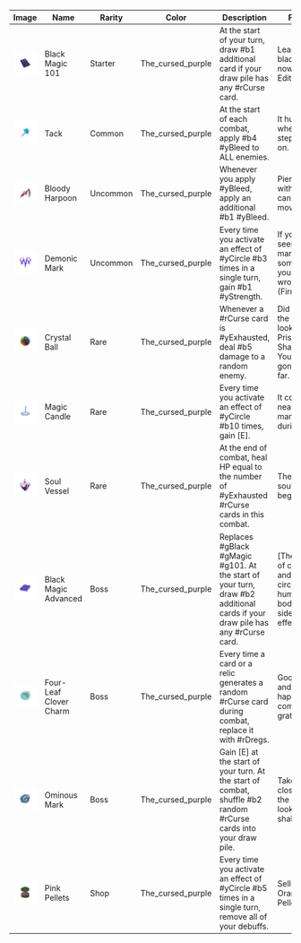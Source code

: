 | Image | Name | Rarity | Color | Description | Flavor |
| ----- | ---- | ------ | ----- | ----------- | ------ |
| ![](relics/TheCursedMod-BlackMagic101.png) | Black Magic 101 | Starter | The_cursed_purple | At the start of your turn, draw #b1 additional card if your draw pile has any #rCurse card. | Learn about black magic now!!! {4th Edition} |
| ![](relics/TheCursedMod-Tack.png) | Tack | Common | The_cursed_purple | At the start of each combat, apply #b4 #yBleed to ALL enemies. | It hurts when stepping on. |
| ![](relics/TheCursedMod-BloodyHarpoon.png) | Bloody Harpoon | Uncommon | The_cursed_purple | Whenever you apply #yBleed, apply an additional #b1 #yBleed. | Piercing with it, cannot move! |
| ![](relics/TheCursedMod-DemonicMark.png) | Demonic Mark | Uncommon | The_cursed_purple | Every time you activate an effect of #yCircle #b3 times in a single turn, gain #b1 #yStrength. | If you've seen this mark somewhere, you're just wrong. (Firmly) |
| ![](relics/TheCursedMod-CrystalBall.png) | Crystal Ball | Rare | The_cursed_purple | Whenever a #rCurse card is #yExhausted, deal #b5 damage to a random enemy. | Did you say the color looks like Prismatic Shard? You've gone too far. |
| ![](relics/TheCursedMod-MagicCandle.png) | Magic Candle | Rare | The_cursed_purple | Every time you activate an effect of #yCircle #b10 times, gain [E]. | It collects nearby mana during Rite. |
| ![](relics/TheCursedMod-SoulVessel.png) | Soul Vessel | Rare | The_cursed_purple | At the end of combat, heal HP equal to the number of #yExhausted #rCurse cards in this combat. | The feast of souls begins now! |
| ![](relics/TheCursedMod-BlackMagicAdvanced.png) | Black Magic Advanced | Boss | The_cursed_purple | Replaces #gBlack #gMagic #g101. At the start of your turn, draw #b2 additional cards if your draw pile has any #rCurse card. | [The effects of curses and magic circles on human's body and side effects] |
| ![](relics/TheCursedMod-FourLeafCloverCharm.png) | Four-Leaf Clover Charm | Boss | The_cursed_purple | Every time a card or a relic generates a random #rCurse card during combat, replace it with #rDregs. | Good luck and happiness come from gratitude. |
| ![](relics/TheCursedMod-OminousMark.png) | Ominous Mark | Boss | The_cursed_purple | Gain [E] at the start of your turn. At the start of combat, shuffle #b2 random #rCurse cards into your draw pile. | Take a closer look, the mark looks shaking... |
| ![](relics/TheCursedMod-PinkPellets.png) | Pink Pellets | Shop | The_cursed_purple | Every time you activate an effect of #yCircle #b5 times in a single turn, remove all of your debuffs. | Selling with Orange Pellets! |
